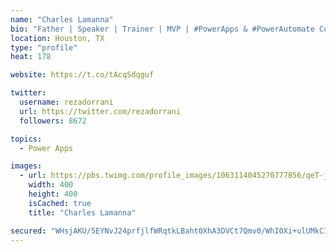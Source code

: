 ```yaml
---
name: "Charles Lamanna"
bio: "Father | Speaker | Trainer | MVP | #PowerApps & #PowerAutomate Community Super User | YouTuber Right-pointing triangle http://youtube.com/c/rezadorrani | Learn - Share - Clockwise rightwards and leftwards open circle arrows"
location: Houston, TX
type: "profile"
heat: 178

website: https://t.co/tAcqSdqguf

twitter:
  username: rezadorrani
  url: https://twitter.com/rezadorrani
  followers: 8672

topics:
  - Power Apps

images:
  - url: https://pbs.twimg.com/profile_images/1063114045270777856/qeT-jpWr_400x400.jpg
    width: 400
    height: 400
    isCached: true
    title: "Charles Lamanna"

secured: "WHsjAKU/5EYNvJ24prfjlfWRqtkLBaht0XhA3DVCt7Qmv0/WhI0Xi+ulUMkCIh90CHYQNBYzoq0cEL41cp6fVW4C4qqUXNoMq4NwltYczHXVNRKRexlq10sjSr+5qxvwNhT2aYEAh1x1z9BpMw6FlPCq+NdZ32+QDB28VuYQdJruuJtfjxVk3cQC6hC0VjwQpthspg5jOXEJXBnjKlziCRp27g2jnlEwQE5El/q9wHvS6p72HdlYxOS0hDDMR4+WUzjmEu5HRiRcGnvHpFXTG3SE6Jkn+zGxv/u4jcNx6+jZOBdIB8niC4g92pXtIZRCUT8ghWu1AXH8OEbfidT2iSUh0xe16UyD4CQ+kE4HXSMnuKvJ3vPdQiwrvR2RVstKTnG6DDmoROlPxe00L1TZ0Q==;vc/sXxG2XyiMxjyoW9SpvQ=="
---
```



